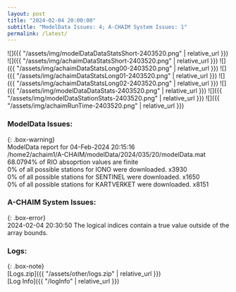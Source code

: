 ```yaml
---
layout: post
title: "2024-02-04 20:00:00"
subtitle: "ModelData Issues: 4; A-CHAIM System Issues: 1"
permalink: /latest/
---
```


![]({{ "/assets/img/modelDataDataStatsShort-2403520.png" | relative_url }})
![]({{ "/assets/img/achaimDataStatsShort-2403520.png" | relative_url }})
![]({{ "/assets/img/achaimDataStatsLong00-2403520.png" | relative_url }})
![]({{ "/assets/img/achaimDataStatsLong01-2403520.png" | relative_url }})
![]({{ "/assets/img/achaimDataStatsLong02-2403520.png" | relative_url }})
![]({{ "/assets/img/modelDataDataStats-2403520.png" | relative_url }})
![]({{ "/assets/img/modelDataStationStats-2403520.png" | relative_url }})
![]({{ "/assets/img/achaimRunTime-2403520.png" | relative_url }})


### ModelData Issues:  
  
{: .box-warning}  
 ModelData report for 04-Feb-2024 20:15:16   
 /home2/achaim1/A-CHAIM/modelData/2024/035/20/modelData.mat   
 68.0794% of RIO absoprtion values are finite   
 0% of all possible stations for IONO were downloaded. x3930   
 0% of all possible stations for SENTINEL were downloaded. x1650   
 0% of all possible stations for KARTVERKET were downloaded. x8151   
  
### A-CHAIM System Issues:  
  
{: .box-error}  
2024-02-04 20:30:50 The logical indices contain a true value outside of the array bounds.  

### Logs:  
  
{: .box-note}  
[Logs.zip]({{ "/assets/other/logs.zip" | relative_url }})  
[Log Info]({{ "/logInfo" | relative_url }})  
